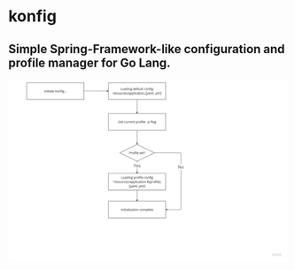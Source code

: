 # konfig

## Simple Spring-Framework-like configuration and profile manager for Go Lang.

![img.png](docs/schema.png)